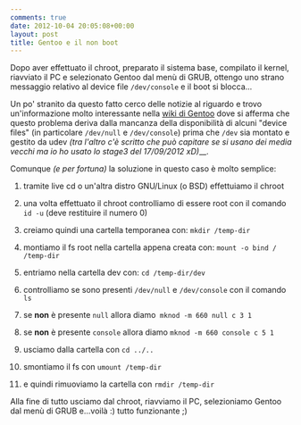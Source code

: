 ```yaml
---
comments: true
date: 2012-10-04 20:05:08+00:00
layout: post
title: Gentoo e il non boot
---
```


Dopo aver effettuato il chroot, preparato il sistema base, compilato il kernel, riavviato il PC e selezionato Gentoo dal menù di GRUB, ottengo uno strano messaggio relativo al device file `/dev/console` e il boot si blocca...

Un po' stranito da questo fatto cerco delle notizie al riguardo e trovo un'informazione molto interessante nella [wiki di Gentoo](http://www.gentoo.org/doc/en/udev-guide.xml) dove si afferma che questo problema deriva dalla mancanza della disponibilità di alcuni "device files" (in particolare `/dev/null` e `/dev/console`) prima che `/dev` sia montato e gestito da udev _(tra l'altro c'è scritto che può capitare se si usano dei media vecchi ma io ho usato lo stage3 del 17/09/2012 xD)___.

Comunque _(e per fortuna)_ la soluzione in questo caso è molto semplice:

<!-- more -->



	
  1. tramite live cd o un'altra distro GNU/Linux (o BSD) effettuiamo il chroot

	
  2. una volta effettuato il chroot controlliamo di essere root con il comando `id -u` (deve restituire il numero 0)

	
  3. creiamo quindi una cartella temporanea con: `mkdir /temp-dir`

	
  4. montiamo il fs root nella cartella appena creata con: `mount -o bind / /temp-dir`

	
  5. entriamo nella cartella dev con: `cd /temp-dir/dev`

	
  6. controlliamo se sono presenti `/dev/null` e `/dev/console` con il comando `ls`

	
  7. se **non** è presente `null` allora diamo` mknod -m 660 null c 3 1`

	
  8. se **non** è presente `console` allora diamo `mknod -m 660 console c 5 1`

	
  9. usciamo dalla cartella con `cd ../..`

	
  10. smontiamo il fs con `umount /temp-dir`

	
  11. e quindi rimuoviamo la cartella con `rmdir /temp-dir`


Alla fine di tutto usciamo dal chroot, riavviamo il PC, selezioniamo Gentoo dal menù di GRUB e...voilà :) tutto funzionante ;)
